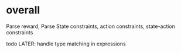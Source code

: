 

# overall


Parse reward,
Parse State constraints, action constraints, state-action constraints

todo  LATER: handle type matching in expressions 
